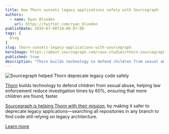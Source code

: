 ```yaml
---
title: How Thorn sunsets legacy applications safely with Sourcegraph
authors:
  - name: Ryan Blunden
    url: https://twitter.com/ryan_blunden
publishDate: 2019-07-08T10:00-07:00
tags: [
  blog
]
slug: thorn-sunsets-legacy-applications-with-sourcegraph
heroImage: https://about.sourcegraph.com/case-studies/thorn-sourcegraph-case-study.png
published: true
description: "Thorn builds technology to defend children from sexual abuse, helping law enforcement reduce investigation times by 60%, ensuring that more children are found, faster. Sourcegraph is helping Thorn with their mission, by making it safer to deprecate legacy applications—searching all repositories in any branch to find code still relying on legacy architecture."
---
```


<div style={{textAlign: 'center'}}>
  <img src="/case-studies/thorn-sourcegraph-case-study-og-embed.jpg" alt="Sourcegraph helped Thorn deprecate legacy code safely"/>
</div>

[Thorn](https://www.thorn.org/) builds technology to defend children from sexual abuse, helping law enforcement reduce investigation times by 60%, ensuring that more children are found, faster.

[Sourcegraph is helping Thorn with their mission](/case-studies/we-are-thorn), by making it safer to deprecate legacy applications—searching all repositories in any branch to find code still relying on legacy architecture.

<div className="align-items-center justify-content-center d-flex">
  <a href="/case-studies/we-are-thorn" className="btn btn-primary mt-4">Learn more</a>
</div>

